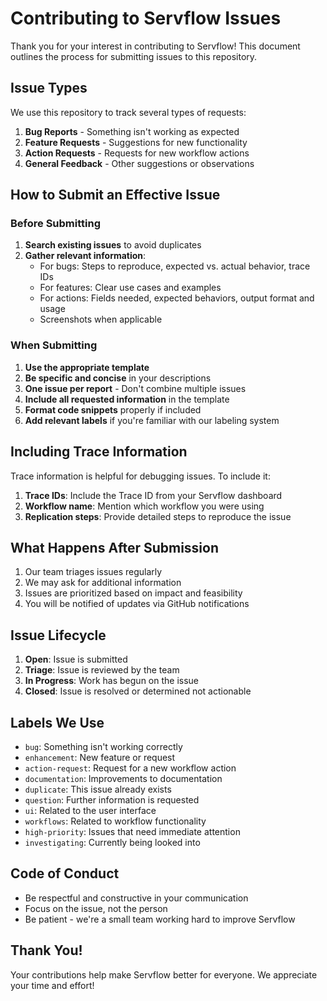 # Contributing to Servflow Issues

Thank you for your interest in contributing to Servflow! This document outlines the process for submitting issues to this repository.

## Issue Types

We use this repository to track several types of requests:

1. **Bug Reports** - Something isn't working as expected
2. **Feature Requests** - Suggestions for new functionality
3. **Action Requests** - Requests for new workflow actions
4. **General Feedback** - Other suggestions or observations

## How to Submit an Effective Issue

### Before Submitting

1. **Search existing issues** to avoid duplicates
2. **Gather relevant information**:
   - For bugs: Steps to reproduce, expected vs. actual behavior, trace IDs
   - For features: Clear use cases and examples
   - For actions: Fields needed, expected behaviors, output format and usage
   - Screenshots when applicable

### When Submitting

1. **Use the appropriate template**
2. **Be specific and concise** in your descriptions
3. **One issue per report** - Don't combine multiple issues
4. **Include all requested information** in the template
5. **Format code snippets** properly if included
6. **Add relevant labels** if you're familiar with our labeling system

## Including Trace Information

Trace information is helpful for debugging issues. To include it:

1. **Trace IDs**: Include the Trace ID from your Servflow dashboard
2. **Workflow name**: Mention which workflow you were using
3. **Replication steps**: Provide detailed steps to reproduce the issue

## What Happens After Submission

1. Our team triages issues regularly
2. We may ask for additional information
3. Issues are prioritized based on impact and feasibility
4. You will be notified of updates via GitHub notifications

## Issue Lifecycle

1. **Open**: Issue is submitted
2. **Triage**: Issue is reviewed by the team
3. **In Progress**: Work has begun on the issue
4. **Closed**: Issue is resolved or determined not actionable

## Labels We Use

- `bug`: Something isn't working correctly
- `enhancement`: New feature or request
- `action-request`: Request for a new workflow action
- `documentation`: Improvements to documentation
- `duplicate`: This issue already exists
- `question`: Further information is requested
- `ui`: Related to the user interface
- `workflows`: Related to workflow functionality
- `high-priority`: Issues that need immediate attention
- `investigating`: Currently being looked into

## Code of Conduct

- Be respectful and constructive in your communication
- Focus on the issue, not the person
- Be patient - we're a small team working hard to improve Servflow

## Thank You!

Your contributions help make Servflow better for everyone. We appreciate your time and effort!